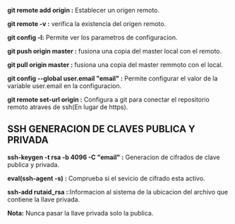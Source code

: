 **git remote add origin <https-url>:**  Establecer un origen remoto.

**git remote -v :** verifica la existencia del origen remoto.

**git config -l:** Permite ver los parametros de configuracion.

**git push origin master :** fusiona una copia del master local con el remoto.

**git pull origin master :** fusiona una copia del master remmoto con el local.

**git config --global user.email "email" :** Permite configurar el valor de la variable user.email en la configuracion.

**git remote set-url origin <ssh-url> :** Configura a git para conectar el repositorio remoto atraves de ssh(En lugar de https).  

 ## SSH GENERACION DE CLAVES PUBLICA Y PRIVADA

**ssh-keygen -t rsa -b 4096 -C "email" :** Generacion de cifrados de clave publica y privada.

**eval(ssh-agent -s) :** Comprueba si el sevicio de cifrado esta activo.

**ssh-add rutaid_rsa :**:Informacion al sistema de la ubicacion del archivo que contiene la llave privada.

**__Nota:__** Nunca pasar la llave privada solo la publica.



